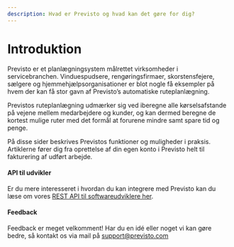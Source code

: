 ```yaml
---
description: Hvad er Previsto og hvad kan det gøre for dig?
---
```


# Introduktion

Previsto er et planlægningsystem målrettet virksomheder i servicebranchen. Vinduespudsere, rengøringsfirmaer, skorstensfejere, sælgere og hjemmehjælpsorganisationer er blot nogle få eksempler på hvem der kan få stor gavn af Previsto’s automatiske ruteplanlægning.

Previstos ruteplanlægning udmærker sig ved iberegne alle kørselsafstande på vejene mellem medarbejdere og kunder, og kan dermed beregne de kortest mulige ruter med det formål at forurene mindre samt spare tid og penge.

På disse sider beskrives Previstos funktioner og muligheder i praksis. Artiklerne fører dig fra oprettelse af din egen konto i Previsto helt til fakturering af udført arbejde.

#### API til udvikler

Er du mere interesseret i hvordan du kan integrere med Previsto kan du læse om vores [REST API til softwareudviklere her](http://tech.previsto.com/).

#### Feedback <a id="feedback"></a>

Feedback er meget velkomment! Har du en idé eller noget vi kan gøre bedre, så kontakt os via mail på [support@previsto.com](mailto:support@previsto.com)  


